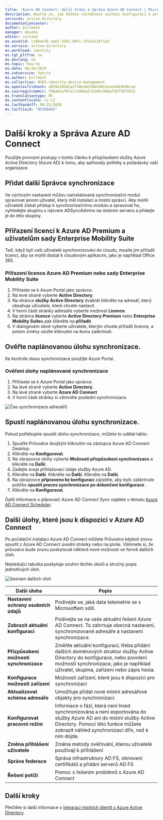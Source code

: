 ```yaml
---
title: 'Azure AD Connect: další kroky a Správa Azure AD Connect | Microsoft Docs'
description: Naučte se, jak můžete roztáhnout výchozí konfiguraci a provozní úlohy pro Azure AD Connect.
services: active-directory
documentationcenter: ''
author: billmath
manager: daveba
editor: curtand
ms.assetid: c18bee36-aebf-4281-b8fc-3fe14116f1a5
ms.service: active-directory
ms.workload: identity
ms.tgt_pltfrm: na
ms.devlang: na
ms.topic: how-to
ms.date: 04/26/2019
ms.subservice: hybrid
ms.author: billmath
ms.collection: M365-identity-device-management
ms.openlocfilehash: a859a10e02a5738ee023db5d653ea14403b9bcad
ms.sourcegitcommit: f98ab5af0fa17a9bba575286c588af36ff075615
ms.translationtype: MT
ms.contentlocale: cs-CZ
ms.lasthandoff: 06/25/2020
ms.locfileid: "85358442"
---
```

# <a name="next-steps-and-how-to-manage-azure-ad-connect"></a>Další kroky a Správa Azure AD Connect
Použijte provozní postupy v tomto článku k přizpůsobení služby Azure Active Directory (Azure AD) k tomu, aby splňovaly potřeby a požadavky vaší organizace.  

## <a name="add-additional-sync-admins"></a>Přidat další Správce synchronizace
Ve výchozím nastavení můžou nainstalovaná synchronizační modul spravovat jenom uživatel, který měl instalaci a místní správci. Aby mohli uživatelé získat přístup k synchronizačnímu modulu a spravovat ho, vyhledejte skupinu s názvem ADSyncAdmins na místním serveru a přidejte je do této skupiny.

## <a name="assign-licenses-to-azure-ad-premium-and-enterprise-mobility-suite-users"></a>Přiřazení licencí k Azure AD Premium a uživatelům sady Enterprise Mobility Suite
Teď, když byli vaši uživatelé synchronizováni do cloudu, musíte jim přiřadit licenci, aby se mohli dostat k cloudovým aplikacím, jako je například Office 365.

### <a name="to-assign-an-azure-ad-premium-or-enterprise-mobility-suite-license"></a>Přiřazení licence Azure AD Premium nebo sady Enterprise Mobility Suite

1. Přihlaste se k Azure Portal jako správce.
2. Na levé straně vyberte **Active Directory**.
3. Na stránce **služby Active Directory** dvakrát klikněte na adresář, který obsahuje uživatele, které chcete nastavit.
4. V horní části stránky adresáře vyberte možnost **Licence**.
5. Na stránce **licence** vyberte **Active Directory Premium** nebo **Enterprise Mobility Suite**a pak klikněte na **přiřadit**.
6. V dialogovém okně vyberte uživatele, kterým chcete přiřadit licence, a potom změny uložte kliknutím na ikonu zaškrtnutí.

## <a name="verify-the-scheduled-synchronization-task"></a>Ověřte naplánovanou úlohu synchronizace.
Ke kontrole stavu synchronizace použijte Azure Portal.

### <a name="to-verify-the-scheduled-synchronization-task"></a>Ověření úlohy naplánované synchronizace
1. Přihlaste se k Azure Portal jako správce.
2. Na levé straně vyberte **Active Directory**.
3. Na levé straně vyberte **Azure AD Connect**
4. V horní části stránky si všimněte poslední synchronizace.

![Čas synchronizace adresářů](./media/how-to-connect-post-installation/verify2.png)

## <a name="start-a-scheduled-synchronization-task"></a>Spustí naplánovanou úlohu synchronizace.
Pokud potřebujete spustit úlohu synchronizace, můžete to udělat takto:

1. Spusťte Průvodce dvojitým kliknutím na zástupce Azure AD Connect Desktop.
2. Klikněte na **Konfigurovat**.
3. Na obrazovce úlohy vyberte **Možnosti přizpůsobení synchronizace** a klikněte na **Další** .
4. Zadejte svoje přihlašovací údaje služby Azure AD.
5. Klikněte na **Další**. Klikněte na **Další**.  Klikněte na **Další**.
5.  Na obrazovce **připraveno ke konfiguraci** zajistěte, aby bylo zaškrtnuto políčko **spustit proces synchronizace po dokončení konfigurace** .
6.  Klikněte na **Konfigurovat**.

Další informace o plánovači Azure AD Connect Sync najdete v tématu [Azure AD Connect Scheduler](how-to-connect-sync-feature-scheduler.md).

## <a name="additional-tasks-available-in-azure-ad-connect"></a>Další úlohy, které jsou k dispozici v Azure AD Connect
Po počáteční instalaci Azure AD Connect můžete Průvodce kdykoli znovu spustit z Azure AD Connect úvodní stránky nebo na ploše.  Všimnete si, že průvodce bude znovu poskytovat některé nové možnosti ve formě dalších úloh.  

Následující tabulka poskytuje souhrn těchto úkolů a stručný popis jednotlivých úloh.

![Seznam dalších úloh](./media/how-to-connect-post-installation/addtasks2.png)

| Další úloha | Popis |
| --- | --- |
|**Nastavení ochrany osobních údajů**|Podívejte se, jaká data telemetrie se s Microsoftem sdílí.|
|**Zobrazit aktuální konfiguraci**|Podívejte se na vaše aktuální řešení Azure AD Connect.  To zahrnuje obecná nastavení, synchronizované adresáře a nastavení synchronizace. |
| **Přizpůsobení možností synchronizace** |Změňte aktuální konfiguraci, třeba přidání dalších doménových struktur služby Active Directory do konfigurace, nebo povolení možností synchronizace, jako je například uživatel, skupina, zařízení nebo zápis hesla. |
|**Konfigurace možností zařízení**|Možnosti zařízení, které jsou k dispozici pro synchronizaci|
|**Aktualizovat schéma adresáře**|Umožňuje přidat nové místní adresářové objekty pro synchronizaci.|
|**Konfigurovat pracovní režim** |Informace o fázi, která není hned synchronizována a není exportována do služby Azure AD ani do místní služby Active Directory.  Pomocí této funkce můžete zobrazit náhled synchronizací dřív, než k nim dojde. |
|**Změna přihlášení uživatele**|Změna metody ověřování, kterou uživatelé používají k přihlášení|
|**Správa federace**|Správa infrastruktury AD FS, obnovení certifikátů a přidání serverů AD FS|
|**Řešení potíží**|Pomoc s řešením problémů s Azure AD Connect|

## <a name="next-steps"></a>Další kroky
Přečtěte si další informace o [integraci místních identit s Azure Active Directory](whatis-hybrid-identity.md).
